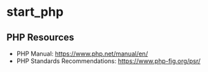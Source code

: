 # start_php

## PHP Resources
 
 * PHP Manual: <https://www.php.net/manual/en/>
 * PHP Standards Recommendations: <https://www.php-fig.org/psr/>
